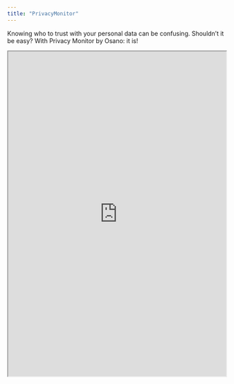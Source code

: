 ```yaml
---
title: "PrivacyMonitor"
---
```


Knowing who to trust with your personal data can be confusing. Shouldn’t it be easy? With Privacy Monitor by Osano: it is!

<iframe height="750" width="100%" src="https://ewelton.github.io/ktest/wiki.html#PrivacyMonitor"></iframe>
